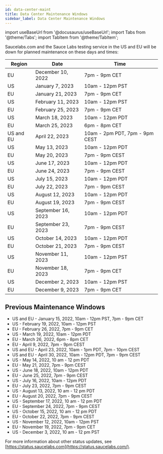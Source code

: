 ```yaml
---
id: data-center-maint
title: Data Center Maintenance Windows
sidebar_label: Data Center Maintenance Windows
---
```


import useBaseUrl from '@docusaurus/useBaseUrl';
import Tabs from '@theme/Tabs';
import TabItem from '@theme/TabItem';

Saucelabs.com and the Sauce Labs testing service in the US and EU will be down for planned maintenance on these days and times:

| Region | Date | Time |
|---|---|---|
| EU | December 10, 2022 | 7pm - 9pm CET  |
| US | January 7, 2023 | 10am - 12pm PST  |
| EU | January 21, 2023 | 7pm - 9pm CET  |
| US  | February 11, 2023  | 10am - 12pm PST  |
| EU  | February 25, 2023  | 7pm - 9pm CET  |
| US  | March 18, 2023  | 10am - 12pm PDT  |
| EU  | March 25, 2023  | 6pm - 8pm CET  |
| US and EU  | April 22, 2023  | 10am - 2pm PDT, 7pm - 9pm CEST  |
| US  | May 13, 2023  | 10am - 12pm PDT  |
| EU  | May 20, 2023  | 7pm - 9pm CEST  |
| US  | June 17, 2023  | 10am - 12pm PDT  |
| EU  | June 24, 2023  | 7pm - 9pm CEST  |
| US  | July 15, 2023  | 10am - 12pm PDT  |
| EU  | July 22, 2023  | 7pm - 9pm CEST  |
| US  | August 12, 2023  | 10am - 12pm PDT  |
| EU  | August 19, 2023  | 7pm - 9pm CEST  |
| US  | September 16, 2023  | 10am - 12pm PDT  |
| EU  | September 23, 2023  | 7pm - 9pm CEST  |
| US  | October 14, 2023  | 10am - 12pm PDT  |
| EU  | October 21, 2023  | 7pm - 9pm CEST  |
| US  | November 11, 2023  | 10am - 12pm PST  |
| EU  | November 18, 2023  | 7pm - 9pm CET  |
| US  | December 2, 2023  | 10am - 12pm PST  |
| EU  | December 9, 2023  | 7pm - 9pm CET  |


## Previous Maintenance Windows
* US and EU - January 15, 2022, 10am - 12pm PST, 7pm - 9pm CET
* US - February 19, 2022, 10am - 12pm PST
* EU - February 26, 2022, 7pm - 9pm CET
* US - March 19, 2022, 10am - 12pm PDT
* EU - March 26, 2022, 6pm - 8pm CET
* EU - April 9, 2022, 7pm - 9pm CEST
* US and EU - April 23, 2022, 10am - 1pm PDT, 7pm - 10pm CEST
* US and EU - April 30, 2022, 10am - 12pm PDT, 7pm - 9pm CEST
* US - May 14, 2022, 10 am - 12 pm PDT
* EU - May 21, 2022, 7pm - 9pm CEST
* US - June 18, 2022, 10am - 12pm PDT
* EU - June 25, 2022, 7pm - 9pm CEST
* US - July 16, 2022, 10am - 12pm PDT
* EU - July 23, 2022, 7pm - 9pm CEST
* US - August 13, 2022, 10 am - 12 pm PDT
* EU - August 20, 2022, 7pm - 9pm CEST
* US - September 17, 2022, 10 am - 12 pm PDT
* EU - September 24, 2022, 7pm - 9pm CEST
* US - October 15, 2022, 10 am - 12 pm PDT
* EU - October 22, 2022, 7pm - 9pm CEST
* US - November 12, 2022, 10am - 12pm PST
* EU - November 19, 2022, 7pm - 9pm CET
* US - December 3, 2022, 10 am - 12 pm PST

For more information about other status updates, see [https://status.saucelabs.com](https://status.saucelabs.com/).
